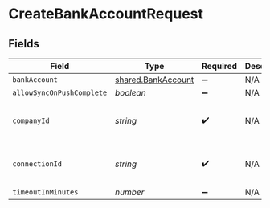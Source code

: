 # CreateBankAccountRequest


## Fields

| Field                                                    | Type                                                     | Required                                                 | Description                                              | Example                                                  |
| -------------------------------------------------------- | -------------------------------------------------------- | -------------------------------------------------------- | -------------------------------------------------------- | -------------------------------------------------------- |
| `bankAccount`                                            | [shared.BankAccount](../../models/shared/bankaccount.md) | :heavy_minus_sign:                                       | N/A                                                      |                                                          |
| `allowSyncOnPushComplete`                                | *boolean*                                                | :heavy_minus_sign:                                       | N/A                                                      |                                                          |
| `companyId`                                              | *string*                                                 | :heavy_check_mark:                                       | N/A                                                      | 8a210b68-6988-11ed-a1eb-0242ac120002                     |
| `connectionId`                                           | *string*                                                 | :heavy_check_mark:                                       | N/A                                                      | 2e9d2c44-f675-40ba-8049-353bfcb5e171                     |
| `timeoutInMinutes`                                       | *number*                                                 | :heavy_minus_sign:                                       | N/A                                                      |                                                          |